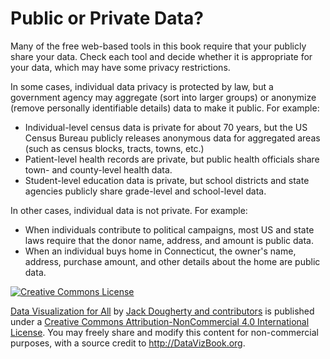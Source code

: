 # Public or Private Data?

Many of the free web-based tools in this book require that your publicly share your data. Check each tool and decide whether it is appropriate for your data, which may have some privacy restrictions.

In some cases, individual data privacy is protected by law, but a government agency may aggregate (sort into larger groups) or anonymize (remove personally identifiable details) data to make it public. For example:

- Individual-level census data is private for about 70 years, but the US Census Bureau publicly releases anonymous data for aggregated areas (such as census blocks, tracts, towns, etc.)
- Patient-level health records are private, but public health officials share town- and county-level health data.
- Student-level education data is private, but school districts and state agencies publicly share grade-level and school-level data.

In other cases, individual data is not private. For example:

- When individuals contribute to political campaigns, most US and state laws require that the donor name, address, and amount is public data.
- When an individual buys home in Connecticut, the owner's name, address, purchase amount, and other details about the home are public data.


<a rel="license" href="http://creativecommons.org/licenses/by-nc/4.0/"><img alt="Creative Commons License" style="border-width:0" src="https://i.creativecommons.org/l/by-nc/4.0/88x31.png" /></a>

[Data Visualization for All](http://datavizbook.org)
by [Jack Dougherty and contributors](introduction/contributors.md)
is published under a [Creative Commons Attribution-NonCommercial 4.0 International License](http://creativecommons.org/licenses/by-nc/4.0).
You may freely share and modify this content for non-commercial purposes, with a source credit to http://DataVizBook.org.
